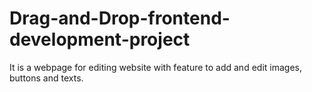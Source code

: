 # Drag-and-Drop-frontend-development-project
It is a webpage for editing website with feature to add and edit images, buttons and texts.
